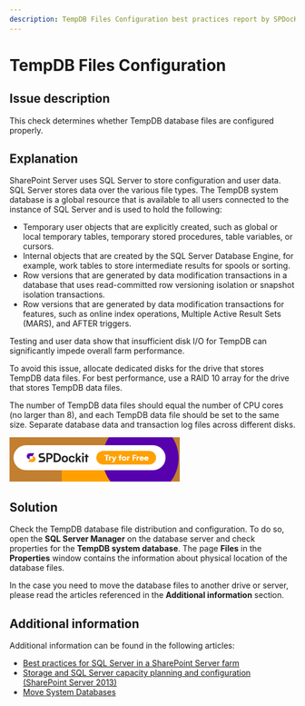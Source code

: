 ```yaml
---
description: TempDB Files Configuration best practices report by SPDocKit determines whether TempDB database files are configured properly.
---
```


# TempDB Files Configuration

## Issue description

This check determines whether TempDB database files are configured properly.

## Explanation

SharePoint Server uses SQL Server to store configuration and user data. SQL Server stores data over the various file types. The TempDB system database is a global resource that is available to all users connected to the instance of SQL Server and is used to hold the following:

* Temporary user objects that are explicitly created, such as global or local temporary tables, temporary stored procedures, table variables, or cursors.
* Internal objects that are created by the SQL Server Database Engine, for example, work tables to store intermediate results for spools or sorting.
* Row versions that are generated by data modification transactions in a database that uses read-committed row versioning isolation or snapshot isolation transactions.
* Row versions that are generated by data modification transactions for features, such as online index operations, Multiple Active Result Sets \(MARS\), and AFTER triggers.

Testing and user data show that insufficient disk I/O for TempDB can significantly impede overall farm performance.

To avoid this issue, allocate dedicated disks for the drive that stores TempDB data files. For best performance, use a RAID 10 array for the drive that stores TempDB data files.

The number of TempDB data files should equal the number of CPU cores \(no larger than 8\), and each TempDB data file should be set to the same size. Separate database data and transaction log files across different disks.

[![Download SPDocKit](../../.gitbook/assets/spdockit-download.png)](http://bit.ly/2US0Zna)

## Solution

Check the TempDB database file distribution and configuration. To do so, open the **SQL Server Manager** on the database server and check properties for the **TempDB system database**. The page **Files** in the **Properties** window contains the information about physical location of the database files.

In the case you need to move the database files to another drive or server, please read the articles referenced in the **Additional information** section.

## Additional information

Additional information can be found in the following articles:

* [Best practices for SQL Server in a SharePoint Server farm](https://technet.microsoft.com/en-us/library/hh292622.aspx)
* [Storage and SQL Server capacity planning and configuration \(SharePoint Server 2013\)](https://technet.microsoft.com/en-us/library/a96075c6-d315-40a8-a739-49b91c61978f#Section6_5)
* [Move System Databases](https://docs.microsoft.com/en-us/sql/relational-databases/databases/move-system-databases)

